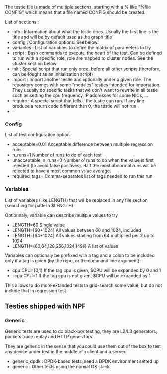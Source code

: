 The testie file is made of multiple sections, starting with a % like
 "%file CONFIG" which means that a file named CONFIG should be
  created.

List of sections :
 * info : Information about what the testie does. Usually the first line is the title and will be by default used as the graph title
 * config : Configuration options. See below.
 * variables : List of variables to define the matrix of parameters to try
 * script : Bash commands to execute, the heart of the test. Can be defined to run with a specific role, role are mapped to cluster nodes. See the cluster section below
 * init : Special script that run only once, before all other scripts (therefore, can be fought as an initialization script)
 * import : Import another testie and optionally under a given role. The repository comes with some "modules" testies intended for importation. They usually do specific tasks that we don't want to rewrite in all testie such as setting the cpu frequency, IP addresses for some NICs, ...
 * require : A special script that tells if the testie can run. If any line produce a return code different than 0, the testie will not run
 * 

### Config
List of test configuration option
 - acceptable=0.01         Acceptable difference between multiple regression runs
 - n\_runs=1               Number of runs to do of each test
 - unacceptable\_n\_runs=0 Number of runs to do when the value is first rejected (to avoid false positives). Half the most abnormal runs will be rejected to have a most common value average.
 - required\_tags=         Comma-separated list of tags needed to run this run

### Variables
List of variables (like LENGTH) that will be replaced in any file section (searching for pattern $LENGTH).

Optionnaly, variable can describe multiple values to try
 - LENGTH=60 Single value
 - LENGTH=[60+1024] All values between 60 and 1024, included
 - LENGTH=\[64\*1024\] All values starting from 64 multiplied per 2 up to 1024
 - LENGTH={60,64,128,256,1024,1496} A list of values

Variables can optionaly be prefixed with a tag and a colon to be included only
if a tag is given (by the repo, or the command line argument):
 - cpu:CPU={0,1} If the tag cpu is given, $CPU will be expanded by 0 and 1
 - -cpu:CPU=1    If the tag cpu is not given, $CPU will be expanded by 1

This allows to do more extanded tests to grid-search some value, but do not include that in regression test

## Testies shipped with NPF

### Generic ###
Generic tests are used to do black-box testing, they are L2/L3 generators,
packets trace replay and HTTP generators.

They are generic in the sense that you could use them out of the box to test
any device under test in the middle of a client and a server.

 * generic_dpdk : DPDK-based tests, need a DPDK environment setted up
 * generic : Other tests using the normal OS stack
